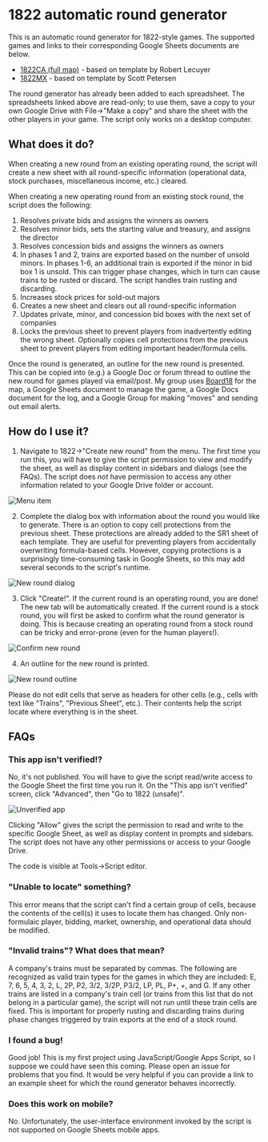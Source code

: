 
# 1822 automatic round generator

This is an automatic round generator for 1822-style games. The supported games and links to their corresponding Google Sheets documents are below.

* [1822CA (full map)](https://docs.google.com/spreadsheets/d/15jnmCJ9VuseIv2GcbuPA-qvkE2jV9F0pYEVA4xVc-6c/edit?usp=sharing) - based on template by Robert Lecuyer
* [1822MX](https://docs.google.com/spreadsheets/d/1DuOTSOAqH1c4XfLEcM2RXNUfq-yXfz1IhUx4m5SqqnQ/edit?usp=sharing) - based on template by Scott Petersen

The round generator has already been added to each spreadsheet. The spreadsheets linked above are read-only; to use them, save a copy to your own Google Drive with File->"Make a copy" and share the sheet with the other players in your game. The script only works on a desktop computer.

## What does it do?

When creating a new round from an existing operating round, the script will create a new sheet with all round-specific information (operational data, stock purchases, miscellaneous income, etc.) cleared.

When creating a new operating round from an existing stock round, the script does the following:

1. Resolves private bids and assigns the winners as owners
2. Resolves minor bids, sets the starting value and treasury, and assigns the director
3. Resolves concession bids and assigns the winners as owners
4. In phases 1 and 2, trains are exported based on the number of unsold minors. In phases 1-6, an additional train is exported if the minor in bid box 1 is unsold. This can trigger phase changes, which in turn can cause trains to be rusted or discard. The script handles train rusting and discarding.
5. Increases stock prices for sold-out majors
6. Creates a new sheet and clears out all round-specific information
7. Updates private, minor, and concession bid boxes with the next set of companies
8. Locks the previous sheet to prevent players from inadvertently editing the wrong sheet. Optionally copies cell protections from the previous sheet to prevent players from editing important header/formula cells.

Once the round is generated, an outline for the new round is presented. This can be copied into (e.g.) a Google Doc or forum thread to outline the new round for games played via email/post. My group uses [Board18](https://dev2.board18.org/) for the map, a Google Sheets document to manage the game, a Google Docs document for the log, and a Google Group for making "moves" and sending out email alerts.


## How do I use it?

1. Navigate to 1822->"Create new round" from the menu. The first time you run this, you will have to give the script permission to view and modify the sheet, as well as display content in sidebars and dialogs (see the FAQs). The script does *not* have permission to access any other information related to your Google Drive folder or account.

![Menu item](/img/menu.png)

2. Complete the dialog box with information about the round you would like to generate. There is an option to copy cell protections from the previous sheet. These protections are already added to the SR1 sheet of each template. They are useful for preventing players from accidentally overwriting formula-based cells. However, copying protections is a surprisingly time-consuming task in Google Sheets, so this may add several seconds to the script's runtime.

![New round dialog](/img/new_round.png)

3. Click "Create!". If the current round is an operating round, you are done! The new tab will be automatically created. If the current round is a stock round, you will first be asked to confirm what the round generator is doing. This is because creating an operating round from a stock round can be tricky and error-prone (even for the human players!).

![Confirm new round](/img/sidebar.png)

4. An outline for the new round is printed.

![New round outline](/img/outline.png)

Please do not edit cells that serve as headers for other cells (e.g., cells with text like "Trains", "Previous Sheet", etc.). Their contents help the script locate where everything is in the sheet.

## FAQs

### This app isn't verified!?
No, it's not published. You will have to give the script read/write access to the Google Sheet the first time you run it. On the "This app isn't verified" screen, click "Advanced", then "Go to 1822 (unsafe)".

![Unverified app](/img/unverified.png)

Clicking "Allow" gives the script the permission to read and write to the specific Google Sheet, as well as display content in prompts and sidebars. The script does not have any other permissions or access to your Google Drive.

The code is visible at Tools->Script editor.

### "Unable to locate" something?
This error means that the script can't find a certain group of cells, because the contents of the cell(s) it uses to locate them has changed. Only non-formulaic player, bidding, market, ownership, and operational data should be modified.

### "Invalid trains"? What does that mean?
A company's trains must be separated by commas. The following are recognized as valid train types for the games in which they are included: E, 7, 6, 5, 4, 3, 2, L, 2P, P2, 3/2, 3/2P, P3/2, LP, PL, P+, +, and G. If any other trains are listed in a company's train cell (or trains from this list that do not belong in a particular game), the script will not run until these train cells are fixed. This is important for properly rusting and discarding trains during phase changes triggered by train exports at the end of a stock round.

### I found a bug!
Good job! This is my first project using JavaScript/Google Apps Script, so I suppose we could have seen this coming. Please open an issue for problems that you find. It would be very helpful if you can provide a link to an example sheet for which the round generator behaves incorrectly.

### Does this work on mobile?

No. Unfortunately, the user-interface environment invoked by the script is not supported on Google Sheets mobile apps.
